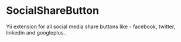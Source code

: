 SocialShareButton
=================

Yii extension for all social media share buttons like - facebook, twitter, linkedin and googleplus..
